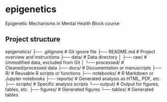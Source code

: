 # epigenetics
Epigenetic Mechanisms in Mental Health Block course

## Project structure
epigenetics/
├── .gitignore                # Git ignore file
├── README.md                 # Project overview and instructions
├── data/                     # Data directory
│   ├── raw/                  # Unmodified data, excluded from Git
│   └── processed/            # Cleaned/processed data
├── docs/                     # Documentation or manuscripts
├── R/                        # Reusable R scripts or functions
├── notebooks/                # R Markdown or Jupyter notebooks
├── reports/                  # Generated analysis as HTML, PDF, etc.
├── scripts/                  # Specific analysis scripts
└── output/                   # Output for figures, tables, etc.
    ├── figures/              # Generated figures
    └── tables/               # Generated tables

